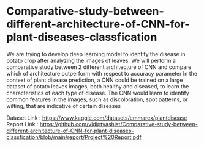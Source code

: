 # Comparative-study-between-different-architecture-of-CNN-for-plant-diseases-classfication
We are trying to develop deep learning model to identify the disease in potato crop
after analyzing the images of leaves.
We will perform a comparative study between 2 different architecture of CNN and
compare which of architecture outperform with respect to accuracy parameter
In the context of plant disease prediction, a CNN could be trained on a large
dataset of potato leaves images, both healthy and diseased, to learn the
characteristics of each type of disease. The CNN would learn to identify common
features in the images, such as discoloration, spot patterns, or wilting, that are
indicative of certain diseases

Dataset Link : https://www.kaggle.com/datasets/emmarex/plantdisease
Report Link : https://github.com/vidiptvashist/Comparative-study-between-different-architecture-of-CNN-for-plant-diseases-classfication/blob/main/report/Project%20Report.pdf
